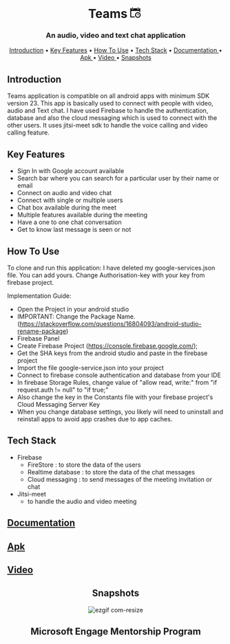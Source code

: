 <h1 align="center">
Teams <svg xmlns="http://www.w3.org/2000/svg" width="30" height="28" viewBox="0 0 30 21"><path d="M17 3v-2c0-.552.447-1 1-1s1 .448 1 1v2c0 .552-.447 1-1 1s-1-.448-1-1zm-12 1c.553 0 1-.448 1-1v-2c0-.552-.447-1-1-1-.553 0-1 .448-1 1v2c0 .552.447 1 1 1zm13 13v-3h-1v4h3v-1h-2zm-5 .5c0 2.481 2.019 4.5 4.5 4.5s4.5-2.019 4.5-4.5-2.019-4.5-4.5-4.5-4.5 2.019-4.5 4.5zm11 0c0 3.59-2.91 6.5-6.5 6.5s-6.5-2.91-6.5-6.5 2.91-6.5 6.5-6.5 6.5 2.91 6.5 6.5zm-14.237 3.5h-7.763v-13h19v1.763c.727.33 1.399.757 2 1.268v-9.031h-3v1c0 1.316-1.278 2.339-2.658 1.894-.831-.268-1.342-1.111-1.342-1.984v-.91h-9v1c0 1.316-1.278 2.339-2.658 1.894-.831-.268-1.342-1.111-1.342-1.984v-.91h-3v21h11.031c-.511-.601-.938-1.273-1.268-2z"/></svg>
</h1>

<h3 align="center">An audio, video and text chat application</h3>

<p align="center">
  <a href="#introduction">Introduction</a> •
  <a href="#key-features">Key Features</a> •
  <a href="#how-to-use">How To Use</a> •
  <a href="#tech-stack">Tech Stack</a> •
  <a href="#documentation">Documentation </a> •
  <a href="#apk">Apk </a> •
  <a href="#video">Video </a> •
  <a href="#snapshots">Snapshots</a>
</p>

## Introduction

Teams application is compatible on all android apps with minimum SDK version 23. This app is basically used to connect with people with video, audio and Text chat.
I have used Firebase to handle the authentication, database and also the cloud messaging which is used to connect with the other users. It uses jitsi-meet sdk to handle the voice calling and video calling feature.
<br/>

## Key Features

- Sign In with Google account available
- Search bar where you can search for a particular user by their name or email
- Connect on audio and video chat
- Connect with single or multiple users
- Chat box available during the meet
- Multiple features available during the meeting
- Have a one to one chat conversation
- Get to know last message is seen or not

## How To Use

To clone and run this application: I have deleted my google-services.json file. You can add yours.
Change Authorisation-key with your key from firebase project.

Implementation Guide:
- Open the Project in your android studio
- IMPORTANT: Change the Package Name. (https://stackoverflow.com/questions/16804093/android-studio-rename-package)<br/>
- Firebase Panel 
- Create Firebase Project (https://console.firebase.google.com/); 
- Get the SHA keys from the android studio and paste in the firebase project
- Import the file google-service.json into your project 
- Connect to firebase console authentication and database from your IDE
- In firebase Storage Rules, change value of "allow read, write:" from "if request.auth != null" to "if true;" 
- Also change the key in the Constants file with your firebase project's Cloud Messaging Server Key
- When you change database settings, you likely will need to uninstall and reinstall apps to avoid app crashes due to app caches.

## Tech Stack

- Firebase
  - FireStore : to store the data of the users
  - Realtime database : to store the data of the chat messages
  - Cloud messaging : to send messages of the meeting invitation or chat
- Jitsi-meet
  - to handle the audio and video meeting

## [Documentation](https://drive.google.com/file/d/1QKHwmypIhxxJU-bZYOUarN3yuDQq61Is/view?usp=sharing) 

## [Apk](https://drive.google.com/drive/u/0/folders/1Q1PZv1SHkGpLMBPV-OsRHyBv0Kmwpt4r)

## [Video](https://youtu.be/Wvr_qD_pokE)

<div align="center">

## Snapshots

![ezgif com-resize](https://user-images.githubusercontent.com/68772130/125284688-66a92680-e337-11eb-93bb-4847ac8b0546.gif)

</div>

<h2 align="center">
  Microsoft Engage Mentorship Program
</h2>
